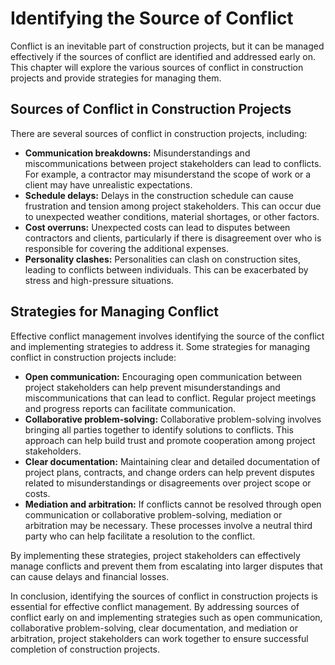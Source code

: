 # Identifying the Source of Conflict

Conflict is an inevitable part of construction projects, but it can be managed effectively if the sources of conflict are identified and addressed early on. This chapter will explore the various sources of conflict in construction projects and provide strategies for managing them.

Sources of Conflict in Construction Projects
--------------------------------------------

There are several sources of conflict in construction projects, including:

* **Communication breakdowns:** Misunderstandings and miscommunications between project stakeholders can lead to conflicts. For example, a contractor may misunderstand the scope of work or a client may have unrealistic expectations.
* **Schedule delays:** Delays in the construction schedule can cause frustration and tension among project stakeholders. This can occur due to unexpected weather conditions, material shortages, or other factors.
* **Cost overruns:** Unexpected costs can lead to disputes between contractors and clients, particularly if there is disagreement over who is responsible for covering the additional expenses.
* **Personality clashes:** Personalities can clash on construction sites, leading to conflicts between individuals. This can be exacerbated by stress and high-pressure situations.

Strategies for Managing Conflict
--------------------------------

Effective conflict management involves identifying the source of the conflict and implementing strategies to address it. Some strategies for managing conflict in construction projects include:

* **Open communication:** Encouraging open communication between project stakeholders can help prevent misunderstandings and miscommunications that can lead to conflict. Regular project meetings and progress reports can facilitate communication.
* **Collaborative problem-solving:** Collaborative problem-solving involves bringing all parties together to identify solutions to conflicts. This approach can help build trust and promote cooperation among project stakeholders.
* **Clear documentation:** Maintaining clear and detailed documentation of project plans, contracts, and change orders can help prevent disputes related to misunderstandings or disagreements over project scope or costs.
* **Mediation and arbitration:** If conflicts cannot be resolved through open communication or collaborative problem-solving, mediation or arbitration may be necessary. These processes involve a neutral third party who can help facilitate a resolution to the conflict.

By implementing these strategies, project stakeholders can effectively manage conflicts and prevent them from escalating into larger disputes that can cause delays and financial losses.

In conclusion, identifying the sources of conflict in construction projects is essential for effective conflict management. By addressing sources of conflict early on and implementing strategies such as open communication, collaborative problem-solving, clear documentation, and mediation or arbitration, project stakeholders can work together to ensure successful completion of construction projects.
